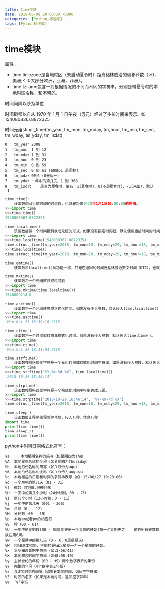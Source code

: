 ```yaml
---
title: time模块
date: 2019-06-09 20:05:00 +0800
categories: [Python,标准库]
tags: [Python标准库]
---
```



# time模块

属性：

- time.timezone是当地时区（未启动夏令时）距离格林威治的偏移秒数（>0，美洲;<=0大部分欧洲，亚洲，非洲）。
- time.tzname包含一对根据情况的不同而不同的字符串，分别是带夏令时的本地时区名称，和不带的。

时间间隔以秒为单位

时间戳都以自从 1970 年 1 月 1 日午夜（历元）经过了多长时间来表示。如1540808367.8872325

时间元组struct_time(tm_year, tm_mon, tm_mday, tm_hour, tm_min, tm_sec, tm_wday, tm_yday, tm_isdst)

```
0	tm_year 2008
1	tm_mon	1 到 12
2	tm_mday	1 到 31
3	tm_hour	0 到 23
4	tm_min	0 到 59
5	tm_sec	0 到 61 (60或61 是闰秒)
6	tm_wday	0到6 (0是周一)
7	tm_yday	一年中的第几天，1 到 366
8	tm_isdst	是否为夏令时，值有：1(夏令时)、0(不是夏令时)、-1(未知)，默认 -1
```

```python
time.time()
    该函数返回当前时间的时间戳，也就是距离1970年1月1日00:00:00的差值。
>>>import time
>>>time.time()
1540808367.8872325
```

```python
time.localtime()
    该函数能将一个时间戳转换成元组的形式，如果没有指定时间戳，默认使用当前时间的时间戳。需要注意的是返回的时间是当地时间。
>>>import time
>>>time.localtime(1540808367.8872325)
time.struct_time(tm_year=2018, tm_mon=10, tm_mday=29, tm_hour=18, tm_min=19, tm_sec=27, tm_wday=0, tm_yday=302, tm_isdst=0)
>>>time.localtime()
time.struct_time(tm_year=2018, tm_mon=10, tm_mday=29, tm_hour=18, tm_min=26, tm_sec=10, tm_wday=0, 
```

```python
time.gmtime()
    该函数和localtime()的功能一样，只是它返回的时间是格林威治天文时间（UTC），也就是世界标准时间。中国时间为UTC+8。
```

```python
time.mktime()
    该函数将一个元组转换成时间戳
>>>import time
>>>time.mktime(time.localtime())
1540809214.0
```

```python
time.asctime()
    该函数将一个元组转换成格式化时间。如果没有传入参数，默认传入time.localtime()
>>>import time
>>>time.asctime()
'Mon Oct 29 18:39:10 2018'
```

```python
time.ctime()
    该函数将一个时间戳转换成格式化时间。如果没有传入参数，默认传入time.time()。
>>>import time
>>>time.ctime()
'Mon Oct 29 18:41:04 2018'
```

```python
time.strftime()
    该函数按照格式化字符把一个元组转换成格式化时间字符串。如果没有传入参数，默认传入time.localtime()。
>>>import time
>>>time.strftime("%Y-%m-%d %X", time.localtime())
'2018-10-29 18:46:14'
```

```python
time.strptime()
    该函数按照格式化字符把一个格式化时间字符串转成元组。
>>>import time
>>>time.strptime('2018-10-29 18:46:14', '%Y-%m-%d %X')
time.struct_time(tm_year=2018, tm_mon=10, tm_mday=29, tm_hour=18, tm_min=46, tm_sec=14, tm_wday=0, tm_yday=302, tm_isdst=-1)
```

```python
time.sleep()
    该函数能让程序线程暂停休息，传入几秒，休息几秒
import time
print(time.time())
time.sleep(3)
print(time.time())
```

python中时间日期格式化符号：

```
%a     本地星期名称的简写（如星期四为Thu）      
%A  本地星期名称的全称（如星期四为Thursday）      
%b  本地月份名称的简写（如八月份为agu）    
%B  本地月份名称的全称（如八月份为august）       
%c  本地相应的日期和时间的字符串表示（如：15/08/27 10:20:06）       
%d  一个月中的第几天（01 - 31）  
%f  微妙（范围0.999999）    
%H  一天中的第几个小时（24小时制，00 - 23）       
%I  第几个小时（12小时制，0 - 11）       
%j  一年中的第几天（001 - 366）     
%m  月份（01 - 12）    
%M  分钟数（00 - 59）       
%p  本地am或者pm的相应符      
%S  秒（00 - 61）    
%U  一年中的星期数(00 - 53星期天是一个星期的开始)第一个星期天之    前的所有天数都放在第0周。     
%w  一个星期中的第几天（0 - 6，0是星期天）    
%W  和%U基本相同，不同的是%W以星期一为一个星期的开始。    
%x  本地相应日期字符串（如15/08/01）     
%X  本地相应时间字符串（如08:08:10）     
%y  去掉世纪的年份（00 - 99）两个数字表示的年份       
%Y  完整的年份（4个数字表示年份）
%z  与UTC时间的间隔（如果是本地时间，返回空字符串）
%Z  时区的名字（如果是本地时间，返回空字符串）       
%%  ‘%’字符 
```

